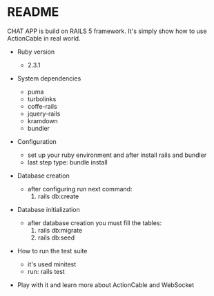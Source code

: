 # README

CHAT APP is build on RAILS 5 framework. It's simply show how to use ActionCable in real world.

* Ruby version
  - 2.3.1
  
* System dependencies
  - puma
  - turbolinks
  - coffe-rails
  - jquery-rails
  - kramdown
  - bundler
 
* Configuration
  - set up your ruby environment and after install rails and bundler
  - last step type: bundle install
  
* Database creation
  - after configuring run next command:
    1. rails db:create  

* Database initialization
  - after database creation you must fill the tables:
     1. rails db:migrate
     2. rails db:seed
     
* How to run the test suite
  - it's used minitest 
  - run: rails test

* Play with it and learn more about ActionCable and WebSocket

